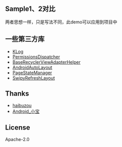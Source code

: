 ## Sample1、2对比
两者思想一样，只是写法不同，此demo可以应用到项目中

## 一些第三方库
- [KLog](https://github.com/ZhaoKaiQiang/KLog)
- [PermissionsDispatcher](https://github.com/hotchemi/PermissionsDispatcher)
- [BaseRecyclerViewAdapterHelper](https://github.com/CymChad/BaseRecyclerViewAdapterHelper)
- [AndroidAutoLayout](https://github.com/hongyangAndroid/AndroidAutoLayout)
- [PageStateManager](https://github.com/hss01248/PageStateManager)
- [SwipyRefreshLayout](https://github.com/OrangeGangsters/SwipyRefreshLayout)


## Thanks
- [haibuzou](https://github.com/haibuzou/MVPSample/tree/master)
- [Android_小宝](http://www.jianshu.com/p/14283d8d3a60)


## License
   Apache-2.0
